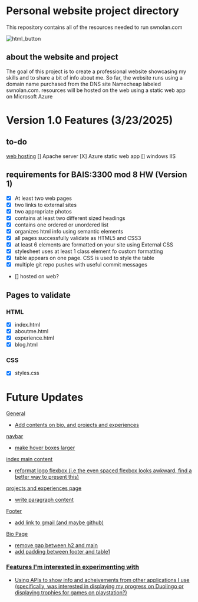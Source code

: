 # Personal website project directory
This repository contains all of the resources needed to run swnolan.com

![html_button](https://img.shields.io/html5/v/html5.svg?logo=html5)

## about the website and project
The goal of this project is to create a professional website showcasing my skills and to share a bit of info about me. So far, the website runs using a domain name purchased from the DNS site Namecheap labeled swnolan.com. resources will be hosted on the web using a static web app on Microsoft Azure

# Version 1.0 Features (3/23/2025)
## to-do
<u>web hosting</u>
[] Apache server
[X] Azure static web app
[] windows IIS

## requirements for BAIS:3300 mod 8 HW (Version 1)
- [x] At least two web pages
- [X] two links to external sites
- [x] two appropriate photos
- [x] contains at least two different sized headings
- [x] contains one ordered or unordered list
- [x] organizes html info using semantic elements
- [X] all pages successfully validate as HTML5 and CSS3
- [x] at least 6 elements are formatted on your site using External CSS
- [x] stylesheet uses at least 1 class element fo custom formatting
- [X] table appears on one page. CSS is used to style the table
- [x] multiple git repo pushes with useful commit messages
- [] hosted on web?

## Pages to validate
### HTML
- [X] index.html
- [X] aboutme.html
- [X] experience.html
- [X] blog.html

### CSS
- [X] styles.css

# Future Updates
<u>General<u>
- Add contents on bio, and projects and experiences

<u>navbar</u>
- make hover boxes larger

<u>index main content</u>
- reformat logo flexbox (i.e the even spaced flexbox looks awkward, find a better way to present this)

<u>projects and experiences page</u>
- write paragraph content

<u>Footer</u>
- add link to gmail (and maybe github)

<u>Bio Page</u>
- remove gap between h2 and main
- add padding between footer and table1

### Features I'm interested in experimenting with
- Using APIs to show info and acheivements from other applications I use (specifically, was interested in displaying my progress on Duolingo or displaying trophies for games on playstation?)